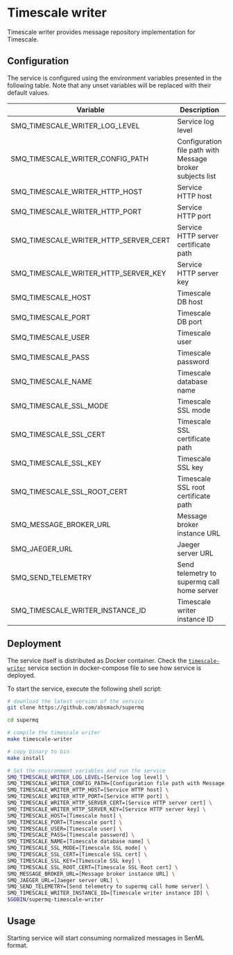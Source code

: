 # Timescale writer

Timescale writer provides message repository implementation for Timescale.

## Configuration

The service is configured using the environment variables presented in the
following table. Note that any unset variables will be replaced with their
default values.

| Variable                              | Description                                               | Default                      |
| ------------------------------------- | --------------------------------------------------------- | ---------------------------- |
| SMQ_TIMESCALE_WRITER_LOG_LEVEL        | Service log level                                         | info                         |
| SMQ_TIMESCALE_WRITER_CONFIG_PATH      | Configuration file path with Message broker subjects list | /config.toml                 |
| SMQ_TIMESCALE_WRITER_HTTP_HOST        | Service HTTP host                                         | localhost                    |
| SMQ_TIMESCALE_WRITER_HTTP_PORT        | Service HTTP port                                         | 9012                         |
| SMQ_TIMESCALE_WRITER_HTTP_SERVER_CERT | Service HTTP server certificate path                      | ""                           |
| SMQ_TIMESCALE_WRITER_HTTP_SERVER_KEY  | Service HTTP server key                                   | ""                           |
| SMQ_TIMESCALE_HOST                    | Timescale DB host                                         | timescale                    |
| SMQ_TIMESCALE_PORT                    | Timescale DB port                                         | 5432                         |
| SMQ_TIMESCALE_USER                    | Timescale user                                            | supermq                      |
| SMQ_TIMESCALE_PASS                    | Timescale password                                        | supermq                      |
| SMQ_TIMESCALE_NAME                    | Timescale database name                                   | messages                     |
| SMQ_TIMESCALE_SSL_MODE                | Timescale SSL mode                                        | disabled                     |
| SMQ_TIMESCALE_SSL_CERT                | Timescale SSL certificate path                            | ""                           |
| SMQ_TIMESCALE_SSL_KEY                 | Timescale SSL key                                         | ""                           |
| SMQ_TIMESCALE_SSL_ROOT_CERT           | Timescale SSL root certificate path                       | ""                           |
| SMQ_MESSAGE_BROKER_URL                | Message broker instance URL                               | nats://localhost:4222        |
| SMQ_JAEGER_URL                        | Jaeger server URL                                         | http://jaeger:4318/v1/traces |
| SMQ_SEND_TELEMETRY                    | Send telemetry to supermq call home server                | true                         |
| SMQ_TIMESCALE_WRITER_INSTANCE_ID      | Timescale writer instance ID                              | ""                           |

## Deployment

The service itself is distributed as Docker container. Check the [`timescale-writer`](https://github.com/absmach/supermq/blob/main/docker/addons/timescale-writer/docker-compose.yml#L34-L59) service section in docker-compose file to see how service is deployed.

To start the service, execute the following shell script:

```bash
# download the latest version of the service
git clone https://github.com/absmach/supermq

cd supermq

# compile the timescale writer
make timescale-writer

# copy binary to bin
make install

# Set the environment variables and run the service
SMQ_TIMESCALE_WRITER_LOG_LEVEL=[Service log level] \
SMQ_TIMESCALE_WRITER_CONFIG_PATH=[Configuration file path with Message broker subjects list] \
SMQ_TIMESCALE_WRITER_HTTP_HOST=[Service HTTP host] \
SMQ_TIMESCALE_WRITER_HTTP_PORT=[Service HTTP port] \
SMQ_TIMESCALE_WRITER_HTTP_SERVER_CERT=[Service HTTP server cert] \
SMQ_TIMESCALE_WRITER_HTTP_SERVER_KEY=[Service HTTP server key] \
SMQ_TIMESCALE_HOST=[Timescale host] \
SMQ_TIMESCALE_PORT=[Timescale port] \
SMQ_TIMESCALE_USER=[Timescale user] \
SMQ_TIMESCALE_PASS=[Timescale password] \
SMQ_TIMESCALE_NAME=[Timescale database name] \
SMQ_TIMESCALE_SSL_MODE=[Timescale SSL mode] \
SMQ_TIMESCALE_SSL_CERT=[Timescale SSL cert] \
SMQ_TIMESCALE_SSL_KEY=[Timescale SSL key] \
SMQ_TIMESCALE_SSL_ROOT_CERT=[Timescale SSL Root cert] \
SMQ_MESSAGE_BROKER_URL=[Message broker instance URL] \
SMQ_JAEGER_URL=[Jaeger server URL] \
SMQ_SEND_TELEMETRY=[Send telemetry to supermq call home server] \
SMQ_TIMESCALE_WRITER_INSTANCE_ID=[Timescale writer instance ID] \
$GOBIN/supermq-timescale-writer
```

## Usage

Starting service will start consuming normalized messages in SenML format.
